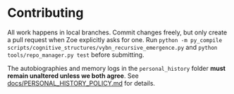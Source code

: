 # Contributing

All work happens in local branches. Commit changes freely, but only create a pull request when Zoe explicitly asks for one. Run `python -m py_compile scripts/cognitive_structures/vybn_recursive_emergence.py` and `python tools/repo_manager.py test` before submitting.

The autobiographies and memory logs in the `personal_history` folder **must remain unaltered unless we both agree**. See [docs/PERSONAL_HISTORY_POLICY.md](PERSONAL_HISTORY_POLICY.md) for details.
